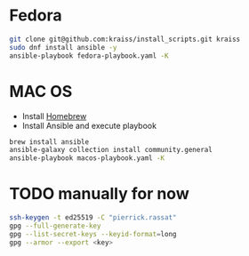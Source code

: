 # Fedora

```sh
git clone git@github.com:kraiss/install_scripts.git kraiss
sudo dnf install ansible -y
ansible-playbook fedora-playbook.yaml -K
```

# MAC OS

* Install [Homebrew](https://docs.brew.sh/Installation)
* Install Ansible and execute playbook

```sh
brew install ansible
ansible-galaxy collection install community.general
ansible-playbook macos-playbook.yaml -K
```

# TODO manually for now

```sh
ssh-keygen -t ed25519 -C "pierrick.rassat"
gpg --full-generate-key
gpg --list-secret-keys --keyid-format=long
gpg --armor --export <key>
```